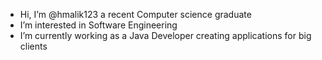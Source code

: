 - Hi, I’m @hmalik123 a recent Computer science graduate
- I’m interested in Software Engineering 
- I’m currently working as a Java Developer creating applications for big clients  

<!---
hmalik123/hmalik123 is a special repository because its `README.md` (this file) appears on your GitHub profile.
You can click the Preview link to take a look at your changes.
--->
